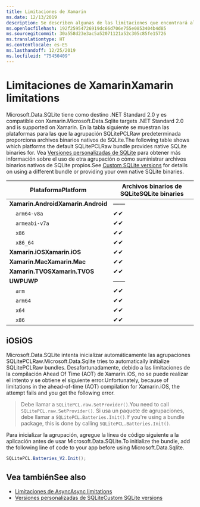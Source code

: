 ```yaml
---
title: Limitaciones de Xamarin
ms.date: 12/13/2019
description: Se describen algunas de las limitaciones que encontrará al usar Xamarin.
ms.openlocfilehash: 192f25954726919dc66d706e755e0853404b4d85
ms.sourcegitcommit: 30a558d23e3ac5a52071121a52c305c85fe15726
ms.translationtype: HT
ms.contentlocale: es-ES
ms.lasthandoff: 12/25/2019
ms.locfileid: "75450409"
---
```

# <a name="xamarin-limitations"></a><span data-ttu-id="1d07c-103">Limitaciones de Xamarin</span><span class="sxs-lookup"><span data-stu-id="1d07c-103">Xamarin limitations</span></span>

<span data-ttu-id="1d07c-104">Microsoft.Data.SQLite tiene como destino .NET Standard 2.0 y es compatible con Xamarin.</span><span class="sxs-lookup"><span data-stu-id="1d07c-104">Microsoft.Data.Sqlite targets .NET Standard 2.0 and is supported on Xamarin.</span></span> <span data-ttu-id="1d07c-105">En la tabla siguiente se muestran las plataformas para las que la agrupación SQLitePCLRaw predeterminada proporciona archivos binarios nativos de SQLite.</span><span class="sxs-lookup"><span data-stu-id="1d07c-105">The following table shows which platforms the default SQLitePCLRaw bundle provides native SQLite binaries for.</span></span> <span data-ttu-id="1d07c-106">Vea [Versiones personalizadas de SQLite](custom-versions.md) para obtener más información sobre el uso de otra agrupación o cómo suministrar archivos binarios nativos de SQLite propios.</span><span class="sxs-lookup"><span data-stu-id="1d07c-106">See [Custom SQLite versions](custom-versions.md) for details on using a different bundle or providing your own native SQLite binaries.</span></span>

| <span data-ttu-id="1d07c-107">Plataforma</span><span class="sxs-lookup"><span data-stu-id="1d07c-107">Platform</span></span> | <span data-ttu-id="1d07c-108">Archivos binarios de SQLite</span><span class="sxs-lookup"><span data-stu-id="1d07c-108">SQLite binaries</span></span> |
| --- | --- |
| <span data-ttu-id="1d07c-109">**Xamarin.Android**</span><span class="sxs-lookup"><span data-stu-id="1d07c-109">**Xamarin.Android**</span></span> | <span data-ttu-id="1d07c-110">—</span><span class="sxs-lookup"><span data-stu-id="1d07c-110">—</span></span> |
| &nbsp;&nbsp;&nbsp;&nbsp;`arm64-v8a` | <span data-ttu-id="1d07c-111">✔</span><span class="sxs-lookup"><span data-stu-id="1d07c-111">✔</span></span> |
| &nbsp;&nbsp;&nbsp;&nbsp;`armeabi-v7a` | <span data-ttu-id="1d07c-112">✔</span><span class="sxs-lookup"><span data-stu-id="1d07c-112">✔</span></span> |
| &nbsp;&nbsp;&nbsp;&nbsp;`x86` | <span data-ttu-id="1d07c-113">✔</span><span class="sxs-lookup"><span data-stu-id="1d07c-113">✔</span></span> |
| &nbsp;&nbsp;&nbsp;&nbsp;`x86_64` | <span data-ttu-id="1d07c-114">✔</span><span class="sxs-lookup"><span data-stu-id="1d07c-114">✔</span></span> |
| <span data-ttu-id="1d07c-115">**Xamarin.iOS**</span><span class="sxs-lookup"><span data-stu-id="1d07c-115">**Xamarin.iOS**</span></span> | <span data-ttu-id="1d07c-116">✔</span><span class="sxs-lookup"><span data-stu-id="1d07c-116">✔</span></span> |
| <span data-ttu-id="1d07c-117">**Xamarin.Mac**</span><span class="sxs-lookup"><span data-stu-id="1d07c-117">**Xamarin.Mac**</span></span> | <span data-ttu-id="1d07c-118">✔</span><span class="sxs-lookup"><span data-stu-id="1d07c-118">✔</span></span> |
| <span data-ttu-id="1d07c-119">**Xamarin.TVOS**</span><span class="sxs-lookup"><span data-stu-id="1d07c-119">**Xamarin.TVOS**</span></span> | <span data-ttu-id="1d07c-120">✔</span><span class="sxs-lookup"><span data-stu-id="1d07c-120">✔</span></span> |
| <span data-ttu-id="1d07c-121">**UWP**</span><span class="sxs-lookup"><span data-stu-id="1d07c-121">**UWP**</span></span> | <span data-ttu-id="1d07c-122">—</span><span class="sxs-lookup"><span data-stu-id="1d07c-122">—</span></span> |
| &nbsp;&nbsp;&nbsp;&nbsp;`arm` | <span data-ttu-id="1d07c-123">✔</span><span class="sxs-lookup"><span data-stu-id="1d07c-123">✔</span></span> |
| &nbsp;&nbsp;&nbsp;&nbsp;`arm64` | <span data-ttu-id="1d07c-124">✔</span><span class="sxs-lookup"><span data-stu-id="1d07c-124">✔</span></span> |
| &nbsp;&nbsp;&nbsp;&nbsp;`x64` | <span data-ttu-id="1d07c-125">✔</span><span class="sxs-lookup"><span data-stu-id="1d07c-125">✔</span></span> |
| &nbsp;&nbsp;&nbsp;&nbsp;`x86` | <span data-ttu-id="1d07c-126">✔</span><span class="sxs-lookup"><span data-stu-id="1d07c-126">✔</span></span> |

## <a name="ios"></a><span data-ttu-id="1d07c-127">iOS</span><span class="sxs-lookup"><span data-stu-id="1d07c-127">iOS</span></span>

<span data-ttu-id="1d07c-128">Microsoft.Data.SQLite intenta inicializar automáticamente las agrupaciones SQLitePCLRaw.</span><span class="sxs-lookup"><span data-stu-id="1d07c-128">Microsoft.Data.Sqlite tries to automatically initialize SQLitePCLRaw bundles.</span></span> <span data-ttu-id="1d07c-129">Desafortunadamente, debido a las limitaciones de la compilación Ahead Of Time (AOT) de Xamarin.iOS, no se puede realizar el intento y se obtiene el siguiente error.</span><span class="sxs-lookup"><span data-stu-id="1d07c-129">Unfortunately, because of limitations in the ahead-of-time (AOT) compilation for Xamarin.iOS, the attempt fails and you get the following error.</span></span>

> <span data-ttu-id="1d07c-130">Debe llamar a `SQLitePCL.raw.SetProvider()`.</span><span class="sxs-lookup"><span data-stu-id="1d07c-130">You need to call `SQLitePCL.raw.SetProvider()`.</span></span> <span data-ttu-id="1d07c-131">Si usa un paquete de agrupaciones, debe llamar a `SQLitePCL.Batteries.Init()`.</span><span class="sxs-lookup"><span data-stu-id="1d07c-131">If you're using a bundle package, this is done by calling `SQLitePCL.Batteries.Init()`.</span></span>

<span data-ttu-id="1d07c-132">Para inicializar la agrupación, agregue la línea de código siguiente a la aplicación antes de usar Microsoft.Data.SQLite.</span><span class="sxs-lookup"><span data-stu-id="1d07c-132">To initialize the bundle, add the following line of code to your app before using Microsoft.Data.Sqlite.</span></span>

```csharp
SQLitePCL.Batteries_V2.Init();
```

## <a name="see-also"></a><span data-ttu-id="1d07c-133">Vea también</span><span class="sxs-lookup"><span data-stu-id="1d07c-133">See also</span></span>

* [<span data-ttu-id="1d07c-134">Limitaciones de Async</span><span class="sxs-lookup"><span data-stu-id="1d07c-134">Async limitations</span></span>](async.md)
* [<span data-ttu-id="1d07c-135">Versiones personalizadas de SQLite</span><span class="sxs-lookup"><span data-stu-id="1d07c-135">Custom SQLite versions</span></span>](custom-versions.md)
